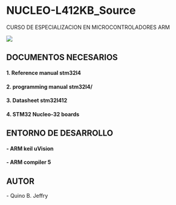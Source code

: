 # NUCLEO-L412KB_Source
 CURSO DE ESPECIALIZACION EN MICROCONTROLADORES ARM

<img src="https://www.st.com/bin/ecommerce/api/image.PF266995.en.feature-description-include-personalized-no-cpn-medium.jpg">

<h2> DOCUMENTOS NECESARIOS</h2>
<h4>1. Reference manual stm32l4</h4>
<a href="https://www.st.com/resource/en/reference_manual/dm00151940-stm32l41xxx42xxx43xxx44xxx45xxx46xxx-advanced-armbased-32bit-mcus-stmicroelectronics.pdf"></a>

<h4>2. programming manual stm32l4/<h4>
<a href="https://www.st.com/resource/en/programming_manual/dm00046982-stm32-cortex-m4-mcus-and-mpus-programming-manual-stmicroelectronics.pdf"></a>
 
<h4>3. Datasheet stm32l412</h4>
 <a href="https://www.st.com/resource/en/datasheet/stm32l412c8.pdf"></a>

 <h4>4. STM32 Nucleo-32 boards</h4>
 <a href="https://www.st.com/resource/en/user_manual/dm00231744-stm32-nucleo32-boards-mb1180-stmicroelectronics.pdf"></a>
 
 <h2>ENTORNO DE DESARROLLO</h2>
 <h4>- ARM keil uVision</h4>
 <a href="https://www.keil.com/demo/eval/arm.htm"></a>

 <h4>- ARM compiler 5</h4>
 <a href="https://developer.arm.com/tools-and-software/embedded/arm-compiler/arm-compiler-5/downloads"></a>

 
<h2>AUTOR</h2>
- Quino B. Jeffry
